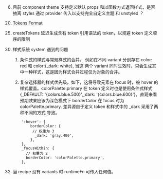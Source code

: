 <!-- 1. 使用 customConditions 替换掉 clean-package
customConditions:["source"]，可能会引用到 node_modules 中同样使用 exports.source 的源码，由于 ts 配置不同，在运用 tsc 
检查类型时会出现类型错误。
即使使用 skipLibCheck 和 exclude 依法无法解决
skipLibCheck 表明不在检查 .d.ts 文件
exclude 只是作用于过滤 include 中包含的文件，而 import * 是发生在编译时

https://github.com/microsoft/TypeScript/issues/47387
https://github.com/microsoft/TypeScript/issues/40426

还是需要使用 clean-package 替换 customConditions，从而解决该问题，且用户也可避免发生此类问题。
-->

<!-- 2. stylesFn 支持 aliases -->
<!-- 3. system 支持 深色模式 响应式 -->
<!-- 4. .test.ts 需使用 `"types": ["@testing-library/jest-dom/jest-globals", "node", "react"],` -->

<!-- 4. 提供 webpack 、vite 插件动态生成 sys-ts -->

<!-- 5. components 添加 sx api -->

6. 目前 component theme 支持定义默认 props 和以函数方式返回样式，是否抽离 styles 通过 provider 传入以支持完全自定义主题 和 unstyled ？

<!-- 7. tsx 运行报错 -->
<!-- 查看编译过程信息时，发现 packages/react 由于 customConditions: source, tsc 会通过源码引入 icons 中的 svg 文件，但又没有 svg 的声明，导致报错. 通过 exclude 也没能过滤掉 svg ？ -->

<!-- 8. 写一个脚本，为 html 添加相应的 colorSchemeSelector ，在 ssr 入口引入解决闪烁 -->

<!-- 9. build 输出 ts 保持目录结构 -->

<!-- 10. 单测时， const button = getByTestId('xxx'), 在触发 button 的事件后，无法正确获取 classes，参考 button.test.tsx - should support to change loading。猜测是因为 styled.button() 每次返回的是一个新的组件，在 react reconcile 阶段，由于 fiber.type 不同，之前的 styled.button() 卸载了，而 button 的引用是已卸载组件的 DOM. 因此获取不到 loading class.

重构 styled -->

<!-- 11. sx 的属性值映射到 token , 改为只支持 string 的属性值 -->

<!-- 12. colorSchemeSelector = media ，手动设置 mode 为 dark 或 light 时并不会生效. 目前 getColorSchemeSelector 会生成一个媒体查询，而 js 又无法手动设置 prefers-color-scheme，因此只能跟随系统设置进行切换。无论是 CSS 变量还是 \_dark 都会出现 bug. 先禁用 media. -->

<!-- 13. 删除组件 red color -->

<!-- 14. 为组件添加 slotProps ?
    在开发过程中，发现一个 props 优先级问题，例如 Input Props 的 onChange 和 slotProps.input.onChange，当两个 props 同时传入时该如何处理 ？
    目前的方案是只执行 props.onChange，忽略 slotProps.input.onChange -->

<!-- 15. 修改 useStyles 和 useUtilityClasses 以适配 slotProps -->

<!-- 16. docs 使用 alias eslint 报错 -->

<!-- 17. docs 会报错水合失败

使用 webpack 代替 turbopack 就没有在出错了， why? -->

<!-- 18. icons 无法在服务器组件使用 -->

<!--
19. defineTheme 打包后类型不对
    defineTheme 运行时的类型和编译后的类型不同，有些疑惑。 -->

20. [Tokens Format](https://tr.designtokens.org/format/)

<!-- 21. CSSObject 每个属性应该支持 {[selector in keyof selectors]: string} -->

<!-- 22. 重命名语义化颜色 -->

<!-- 23. 修改 NexUIProvider api -->

<!-- 24. 调整 react pkg 的 ts 模块声明 -->

25. createTokens 延迟生成含有 token 引用语法的 token，以规避 token 定义顺序的限制

<!-- 26. color token 支持 opacity 修饰符 -->

<!-- 27. 优化 useSlotProps 属性优先级，例如 accordionItems.trigger 的 tabIndex -->

<!-- 28. 将 storybook 改为 sb，是因为 storybook cli 会将其识别为 storybook 包，导致服务启动失败。 -->

<!-- 29. 修改 recipes 中标签选择器 -->

30. 样式系统 system 遇到的问题
    1. 条件式的样式与常规样式的合并。 例如在不同 variant 分别存在 color: red 和 color:{_dark: white}, 当这
    两个 variant 同时生效时，只会生成其中一种样式，这是因为样式合并过程仅为对象的合并。

    2. 复杂选择器的样式优先级。如下，这将导致元素在 focus 时，被 hover 的样式覆盖。colorPalette.primary 在 token 定义时也是使用条件式样式 {_DEFAULT: '{colors.blue.500}',_dark: '{colors.blue.600}'}，直观来看预期效果应该为深色模式下 borderColor 在 focus 时为 colorPalette.primary. 差异源自于定义 token 和样式中的 _dark 采用了两种不同的方式
    导致。
    ```
        ':hover': {
            borderColor: {
             // 权重为 3
              _dark: 'gray.400',
            },
        },
        _focusWithin: {
          // 权重为 2
          borderColor: 'colorPalette.primary',
        },
    ```
    

<!-- 31. 调整组件颜色 -->

32. 当 recipe 没有 variants 时 runtimeFn 可传入任何值。